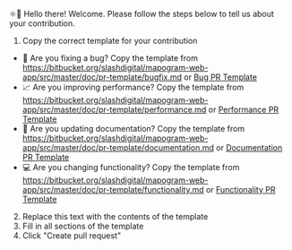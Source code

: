 ⚛👋 Hello there! Welcome. Please follow the steps below to tell us about your contribution.

1. Copy the correct template for your contribution
  - 🐛 Are you fixing a bug? Copy the template from <https://bitbucket.org/slashdigital/mapogram-web-app/src/master/doc/pr-template/bugfix.md> or [Bug PR Template](/doc/pr-template/bugfix.md)
  - 📈 Are you improving performance? Copy the template from <https://bitbucket.org/slashdigital/mapogram-web-app/src/master/doc/pr-template/performance.md> or [Performance PR Template](/doc/pr-template/performance.md)
  - 📝 Are you updating documentation? Copy the template from <https://bitbucket.org/slashdigital/mapogram-web-app/src/master/doc/pr-template/documentation.md> or [Documentation PR Template](/doc/pr-template/documentation.md)
  - 💻 Are you changing functionality? Copy the template from <https://bitbucket.org/slashdigital/mapogram-web-app/src/master/doc/pr-template/functionality.md> or [Functionality PR Template](/doc/pr-template/functionality.md)
2. Replace this text with the contents of the template
3. Fill in all sections of the template
4. Click "Create pull request"
